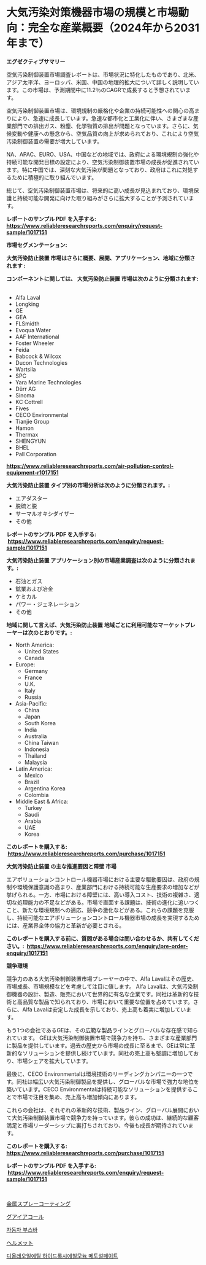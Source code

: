 <p><h1>大気汚染対策機器市場の規模と市場動向：完全な産業概要（2024年から2031年まで）</h1></p><p><strong>エグゼクティブサマリー</strong></p>
<p><p>空気汚染制御装置市場調査レポートは、市場状況に特化したものであり、北米、アジア太平洋、ヨーロッパ、米国、中国の地理的拡大について詳しく説明しています。この市場は、予測期間中に11.2％のCAGRで成長すると予想されています。</p><p>空気汚染制御装置市場は、環境規制の厳格化や企業の持続可能性への関心の高まりにより、急速に成長しています。急速な都市化と工業化に伴い、さまざまな産業部門での排出ガス、粉塵、化学物質の排出が問題となっています。さらに、気候変動や健康への懸念から、空気品質の向上が求められており、これにより空気汚染制御装置の需要が増大しています。</p><p>NA、APAC、EURO、USA、中国などの地域では、政府による環境規制の強化や持続可能な開発目標の設定により、空気汚染制御装置市場の成長が促進されています。特に中国では、深刻な大気汚染が問題となっており、政府はこれに対処するために積極的に取り組んでいます。</p><p>総じて、空気汚染制御装置市場は、将来的に高い成長が見込まれており、環境保護と持続可能な開発に向けた取り組みがさらに拡大することが予測されています。</p></p>
<p><strong>レポートのサンプル PDF を入手する: <a href="https://www.reliableresearchreports.com/enquiry/request-sample/1017151">https://www.reliableresearchreports.com/enquiry/request-sample/1017151</a></strong></p>
<p><strong>市場セグメンテーション:</strong></p>
<p><strong> 大気汚染防止装置 市場はさらに概要、展開、アプリケーション、地域に分類されます :</strong></p>
<p><strong>コンポーネントに関しては、 大気汚染防止装置 市場は次のように分類されます: &nbsp;</strong></p>
<p><ul><li>Alfa Laval</li><li>Longking</li><li>GE</li><li>GEA</li><li>FLSmidth</li><li>Evoqua Water</li><li>AAF International</li><li>Foster Wheeler</li><li>Feida</li><li>Babcock & Wilcox</li><li>Ducon Technologies</li><li>Wartsila</li><li>SPC</li><li>Yara Marine Technologies</li><li>Dürr AG</li><li>Sinoma</li><li>KC Cottrell</li><li>Fives</li><li>CECO Environmental</li><li>Tianjie Group</li><li>Hamon</li><li>Thermax</li><li>SHENGYUN</li><li>BHEL</li><li>Pall Corporation</li></ul></p>
<p><strong><a href="https://www.reliableresearchreports.com/air-pollution-control-equipment-r1017151">https://www.reliableresearchreports.com/air-pollution-control-equipment-r1017151</a></strong></p>
<p><strong> 大気汚染防止装置 タイプ別の市場分析は次のように分類されます。:</strong></p>
<p><ul><li>エアダスター</li><li>脱硫と脱</li><li>サーマルオキシダイザー</li><li>その他</li></ul></p>
<p><strong>レポートのサンプル PDF を入手する: &nbsp;<a href="https://www.reliableresearchreports.com/enquiry/request-sample/1017151">https://www.reliableresearchreports.com/enquiry/request-sample/1017151</a></strong></p>
<p><strong> 大気汚染防止装置 アプリケーション別の市場産業調査は次のように分類されます。:</strong></p>
<p><ul><li>石油とガス</li><li>鉱業および冶金</li><li>ケミカル</li><li>パワー・ジェネレーション</li><li>その他</li></ul></p>
<p><strong>地域に関して言えば、大気汚染防止装置 地域ごとに利用可能なマーケットプレーヤーは次のとおりです。:</strong></p>
<p><ul>
    <li>
        North America:
        <ul>
            <li>United States</li>
            <li>Canada</li>
        </ul>
    </li>
    <li>
        Europe:
        <ul>
            <li>Germany</li>
            <li>France</li>
            <li>U.K.</li>
            <li>Italy</li>
            <li>Russia</li>
        </ul>
    </li>
    <li>
        Asia-Pacific:
        <ul>
            <li>China</li>
            <li>Japan</li>
            <li>South Korea</li>
            <li>India</li>
            <li>Australia</li>
            <li>China Taiwan</li>
            <li>Indonesia</li>
            <li>Thailand</li>
            <li>Malaysia</li>
        </ul>
    </li>
    <li>
        Latin America:
        <ul>
            <li>Mexico</li>
            <li>Brazil</li>
            <li>Argentina Korea</li>
            <li>Colombia</li>
        </ul>
    </li>
    <li>
        Middle East & Africa:
        <ul>
            <li>Turkey</li>
            <li>Saudi</li>
            <li>Arabia</li>
            <li>UAE</li>
            <li>Korea</li>
        </ul>
    </li>
    </ul></p>
<p><strong>このレポートを購入する: &nbsp;<a href="https://www.reliableresearchreports.com/purchase/1017151">https://www.reliableresearchreports.com/purchase/1017151</a></strong></p>
<p><strong>大気汚染防止装置 の主な推進要因と障壁 市場</strong></p>
<p><p>エアポリューションコントロール機器市場における主要な駆動要因は、政府の規制や環境保護意識の高まり、産業部門における持続可能な生産要求の増加などが挙げられる。一方、市場における障壁には、高い導入コスト、技術の複雑さ、適切な処理能力の不足などがある。市場で直面する課題は、技術の進化に追いつくこと、新たな環境規制への適応、競争の激化などがある。これらの課題を克服し、持続可能なエアポリューションコントロール機器市場の成長を実現するためには、産業界全体の協力と革新が必要とされる。</p></p>
<p><strong>このレポートを購入する前に、質問がある場合は問い合わせるか、共有してください。:&nbsp; <a href="https://www.reliableresearchreports.com/enquiry/pre-order-enquiry/1017151">https://www.reliableresearchreports.com/enquiry/pre-order-enquiry/1017151</a></strong></p>
<p><strong>競争環境</strong></p>
<p><p>競争力のある大気汚染制御装置市場プレーヤーの中で、Alfa Lavalはその歴史、市場成長、市場規模などを考慮して注目に値します。 Alfa Lavalは、大気汚染制御機器の設計、製造、販売において世界的に有名な企業です。同社は革新的な技術と高品質な製品で知られており、市場において重要な位置を占めています。さらに、Alfa Lavalは安定した成長を示しており、売上高も着実に増加しています。</p><p>もう1つの会社であるGEは、その広範な製品ラインとグローバルな存在感で知られています。 GEは大気汚染制御装置市場で競争力を持ち、さまざまな産業部門に製品を提供しています。過去の歴史から市場の成長に至るまで、GEは常に革新的なソリューションを提供し続けています。同社の売上高も堅調に増加しており、市場シェアを拡大しています。</p><p>最後に、CECO Environmentalは環境技術のリーディングカンパニーの一つです。同社は幅広い大気汚染制御製品を提供し、グローバルな市場で強力な地位を築いています。CECO Environmentalは持続可能なソリューションを提供することで市場で注目を集め、売上高も増加傾向にあります。</p><p>これらの会社は、それぞれの革新的な技術、製品ライン、グローバル展開において大気汚染制御装置市場で競争力を持っています。彼らの成功は、継続的な顧客満足と市場リーダーシップに裏打ちされており、今後も成長が期待されています。</p></p>
<p><strong>このレポートを購入する: &nbsp; <a href="https://www.reliableresearchreports.com/purchase/1017151">https://www.reliableresearchreports.com/purchase/1017151</a></strong></p>
<p><strong>レポートのサンプル PDF を入手する: &nbsp;<a href="https://www.reliableresearchreports.com/enquiry/request-sample/1017151">https://www.reliableresearchreports.com/enquiry/request-sample/1017151</a></strong><strong></strong></p>
<p>&nbsp;</p>
<p><p><a href="https://github.com/Sophiaard2003/Market-Research-Report-List-1/blob/main/620723821778.md">金属スプレーコーティング</a></p><p><a href="https://medium.com/@kyaorris56456/%E3%82%B0%E3%82%A2%E3%82%A4%E3%82%A2%E3%82%B3%E3%83%BC%E3%83%AB%E5%B8%82%E5%A0%B4-%E7%AB%B6%E4%BA%89%E5%88%86%E6%9E%90-%E5%B8%82%E5%A0%B4%E3%81%AE%E3%83%88%E3%83%AC%E3%83%B3%E3%83%89-2031%E5%B9%B4%E3%81%BE%E3%81%A7%E3%81%AE%E4%BA%88%E6%B8%AC-afc5a4b7b0fe">グアイアコール</a></p><p><a href="https://medium.com/@brionnaboyle/%EC%9E%90%EB%8F%99%EC%B0%A8-%EB%B2%84%EC%8A%A4%EB%B0%94-%EC%8B%9C%EC%9E%A5-%EC%A0%84%EB%A7%9D-%EC%82%B0%EC%97%85-%EA%B0%9C%EC%9A%94-%EB%B0%8F-%EC%98%88%EC%B8%A1-2024%EB%85%84%EB%B6%80%ED%84%B0-2031%EB%85%84%EA%B9%8C%EC%A7%80-dbc62b34fdac">자동차 부스바</a></p><p><a href="https://medium.com/@elmoray21/%E3%83%98%E3%83%AB%E3%83%A1%E3%83%83%E3%83%88%E5%B8%82%E5%A0%B4-%E7%AB%B6%E4%BA%89%E5%88%86%E6%9E%90-%E5%B8%82%E5%A0%B4%E5%8B%95%E5%90%91-2031%E5%B9%B4%E3%81%BE%E3%81%A7%E3%81%AE%E4%BA%88%E6%B8%AC-9fe0548dc490">ヘルメット</a></p><p><a href="https://medium.com/@deborahward03/%EB%94%94%EC%98%AC%EB%A0%88%EC%98%A4%EC%9D%BC%EC%97%90%EC%B9%A0-%ED%9E%88%EB%93%9C%EB%A1%9D%EC%8B%9C%EC%97%90%EC%B9%A0%EB%AA%A8%EB%85%B8%EB%8A%84-%EB%A9%94%ED%86%A0%EC%84%A4%ED%8E%98%EC%9D%B4%ED%8A%B8-%EC%8B%9C%EC%9E%A5-%EB%B6%84%EC%84%9D-%EA%B7%B8-%EC%97%B0%ED%8F%89%EA%B7%A0-%EC%84%B1%EC%9E%A5%EB%A5%A0-%EC%8B%9C%EC%9E%A5-%EC%84%B8%EB%B6%84%ED%99%94-%EB%B0%8F-%EA%B8%80%EB%A1%9C%EB%B2%8C-%EC%82%B0%EC%97%85-%EA%B0%9C%EC%9A%94-dfd9688f9852">디올레오일에틸 하이드록시에칠모늄 메토설페이트</a></p></p>